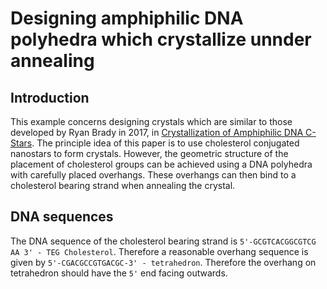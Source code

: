 # Designing amphiphilic DNA polyhedra which crystallize unnder annealing

## Introduction

This example concerns designing crystals which are similar to those developed by Ryan Brady in 2017, in [Crystallization of Amphiphilic DNA C-Stars](
https://doi.org/10.1021/acs.nanolett.7b00980). The principle idea of this paper is to use cholesterol conjugated nanostars to form crystals. However, the geometric structure of the placement of cholesterol groups can be achieved using a DNA polyhedra with carefully placed overhangs. These overhangs can then bind to a cholesterol bearing strand when annealing the crystal.

## DNA sequences

The DNA sequence of the cholesterol bearing strand is ```5'-GCGTCACGGCGTCG AA 3' - TEG Cholesterol```. Therefore a reasonable overhang sequence is given by ```5'-CGACGCCGTGACGC-3' - tetrahedron```. Therefore the overhang on tetrahedron should have the ```5'``` end facing outwards.
